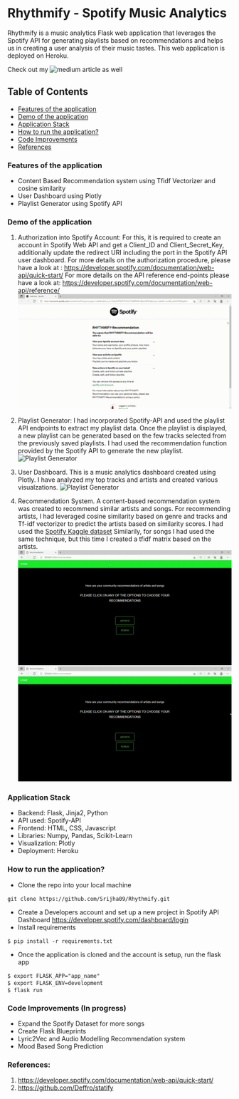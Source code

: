 # Rhythmify - Spotify Music Analytics 
Rhythmify is a music analytics Flask web application that leverages the Spotify API for generating playlists based on recommendations and helps us in creating a user analysis of their music tastes. This web application is deployed on Heroku.

Check out my ![medium article](https://medium.com/@srijha.1999/rhythmify-spotify-music-analytics-d3c52124c8f7) as well


## Table of Contents
- [Features of the application](###Features-of-the-application)
- [Demo of the application](###Demo-of-the-application)
- [Application Stack](###Application-Stack)
- [How to run the application?](###How-to-run-the-application?)
- [Code Improvements](###Code-Improvements-(In-progress))
- [References](###References)
   
### Features of the application
- Content Based Recommendation system using Tfidf Vectorizer and cosine similarity
- User Dashboard using Plotly
- Playlist Generator using Spotify API

### Demo of the application

1. Authorization into Spotify Account:
For this, it is required to create an account in Spotify Web API and get a Client_ID and Client_Secret_Key, additionally update the redirect URI including the port in the Spotify API user dashboard. For more details on the authorization procedure, please have a look at : https://developer.spotify.com/documentation/web-api/quick-start/
For more details on the API reference end-points please have a look at: https://developer.spotify.com/documentation/web-api/reference/
![Authorization](demo/authorize.gif)


2. Playlist Generator:
I had incorporated Spotify-API and used the playlist API endpoints to extract my playlist data. Once the playlist is displayed, a new playlist can be generated based on the few tracks selected from the previously saved playlists. I had used the recommendation function provided by the Spotify API to generate the new playlist.
![Playlist Generator](demo/playlist.gif)


3. User Dashboard.
This is a music analytics dashboard created using Plotly. I have analyzed my top tracks and artists and created various visualzations. 
![Playlist Generator](demo/user_dash.gif)

4. Recommendation System.
A content-based recommendation system was created to recommend similar artists and songs. 
For recommending artists, I had leveraged cosine similarity based on genre and tracks and Tf-idf vectorizer to predict the artists based on similarity scores. I had used the   [Spotify Kaggle dataset](https://www.kaggle.com/yamaerenay/spotify-dataset-19212020-160k-tracks)
Similarily, for songs I had used the same technique, but this time I created a tfidf matrix based on the artists. 
![Artists Recommendation](demo/recommend_artists.gif)
![Songs Recommendation](demo/recommend_songs.gif)

### Application Stack

- Backend: Flask, Jinja2, Python
- API used: Spotify-API
- Frontend: HTML, CSS, Javascript
- Libraries: Numpy, Pandas, Scikit-Learn
- Visualization: Plotly
- Deployment: Heroku

### How to run the application?
- Clone the repo into your local machine
```
git clone https://github.com/Srijha09/Rhythmify.git
```

- Create a Developers account and set up a new project in Spotify API Dashboard https://developer.spotify.com/dashboard/login
- Install requirements
```
$ pip install -r requirements.txt
```
- Once the application is cloned and the account is setup, run the flask app
```
$ export FLASK_APP="app_name"
$ export FLASK_ENV=development
$ flask run
```




### Code Improvements (In progress)
- Expand the Spotify Dataset for more songs
- Create Flask Blueprints 
- Lyric2Vec and Audio Modelling Recommendation system
- Mood Based Song Prediction






### References:
1. https://developer.spotify.com/documentation/web-api/quick-start/
2. https://github.com/Deffro/statify


